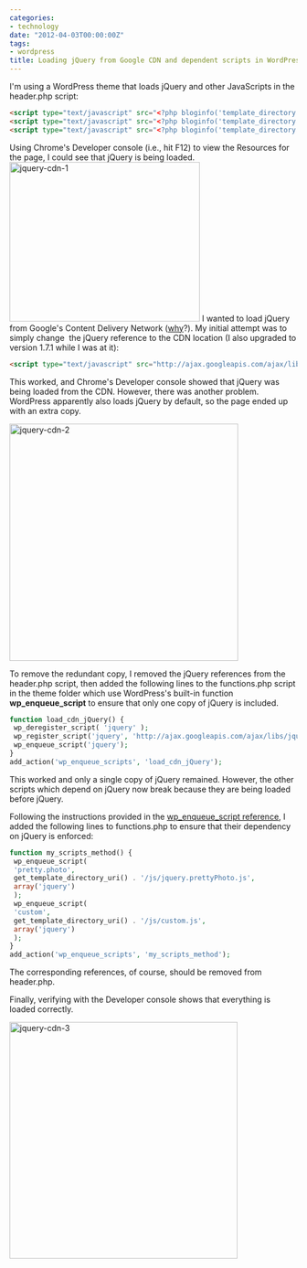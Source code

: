 ```yaml
---
categories:
- technology
date: "2012-04-03T00:00:00Z"
tags:
- wordpress
title: Loading jQuery from Google CDN and dependent scripts in WordPress
---
```

I'm using a WordPress theme that loads jQuery and other JavaScripts in the header.php script:

``` html
<script type="text/javascript" src="<?php bloginfo('template_directory'); ?>/js/jquery-1.4.2.min.js"></script>
<script type="text/javascript" src="<?php bloginfo('template_directory'); ?>/js/jquery.prettyPhoto.js"></script>
<script type="text/javascript" src="<?php bloginfo('template_directory'); ?>/js/custom.js"></script>
```

Using Chrome's Developer console (i.e., hit F12) to view the Resources for the page, I could see that jQuery is being loaded.
<img title="jquery-cdn-1" src="http://yentran.isamonkey.org/gallery/images/jquery-cdn-11.png" width="333" height="279" />
I wanted to load jQuery from Google's Content Delivery Network ([why](http://encosia.com/3-reasons-why-you-should-let-google-host-jquery-for-you)?). My initial attempt was to simply change  the jQuery reference to the CDN location (I also upgraded to version 1.7.1 while I was at it):

``` html
<script type="text/javascript" src="http://ajax.googleapis.com/ajax/libs/jquery/1.7.1/jquery.min.js"></script>
```

This worked, and Chrome's Developer console showed that jQuery was being loaded from the CDN. However, there was another problem. WordPress apparently also loads jQuery by default, so the page ended up with an extra copy.

<img title="jquery-cdn-2" src="http://yentran.isamonkey.org/gallery/images/jquery-cdn-21.png" width="400" height="415" />

To remove the redundant copy, I removed the jQuery references from the header.php script, then added the following lines to the functions.php script in the theme folder which use WordPress's built-in function **wp_enqueue_script** to ensure that only one copy of jQuery is included.

``` php
function load_cdn_jQuery() {
 wp_deregister_script( 'jquery' );
 wp_register_script('jquery', 'http://ajax.googleapis.com/ajax/libs/jquery/1.7.1/jquery.min.js');
 wp_enqueue_script('jquery');
}
add_action('wp_enqueue_scripts', 'load_cdn_jQuery');
```

This worked and only a single copy of jQuery remained. However, the other scripts which depend on jQuery now break because they are being loaded before jQuery.

Following the instructions provided in the [wp_enqueue_script reference](http://codex.wordpress.org/Function_Reference/wp_enqueue_script), I added the following lines to functions.php to ensure that their dependency on jQuery is enforced:

``` php
function my_scripts_method() {
 wp_enqueue_script(
 'pretty.photo',
 get_template_directory_uri() . '/js/jquery.prettyPhoto.js',
 array('jquery')
 );
 wp_enqueue_script(
 'custom',
 get_template_directory_uri() . '/js/custom.js',
 array('jquery')
 );
}
add_action('wp_enqueue_scripts', 'my_scripts_method');
```

The corresponding references, of course, should be removed from header.php.

Finally, verifying with the Developer console shows that everything is loaded correctly.

<img title="jquery-cdn-3" src="http://yentran.isamonkey.org/gallery/images/jquery-cdn-31.png" width="399" height="414" />
